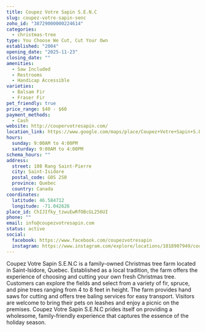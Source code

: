 ```yaml
---
title: Coupez Votre Sapin S.E.N.C
slug: coupez-votre-sapin-senc
zoho_id: "38729000000224614"
categories:
  - christmas-tree
type: You Choose We Cut, Cut Your Own
established: "2004"
opening_date: "2025-11-23"
closing_date: ""
amenities:
  - Saw Included
  - Restrooms
  - Handicap Accessible
varieties:
  - Balsam Fir
  - Fraser Fir
pet_friendly: true
price_range: $40 - $60
payment_methods:
  - Cash
website: http://coupervotresapin.com/
location_link: https://www.google.com/maps/place/Coupez+Votre+Sapin+S.E.N.C/@46.584711999999996,-71.042626,14z/data=!4m8!1m2!2m1!1sCoupez+Votre+Sapin+S.E.N.C!3m4!1s0x4cb8f0dcfe32f921:0x42e9b9bd185ce07c!8m2!3d46.584711999999996!4d-71.042626
hours:
  sunday: 9:00AM to 4:00PM
  saturday: 9:00AM to 4:00PM
schema_hours: ""
address:
  street: 108 Rang Saint-Pierre
  city: Saint-Isidore
  postal_code: G0S 2S0
  province: Quebec
  country: Canada
coordinates:
  latitude: 46.584712
  longitude: -71.042626
place_id: ChIJIfky_tzwuEwRfOBcGL256UI
phone: ""
email: info@coupezvotresapin.com
status: active
social:
  facebook: https://www.facebook.com/coupezvotresapin
  instagram: https://www.instagram.com/explore/locations/1018907949/coupez-votre-sapin/
---
```


Coupez Votre Sapin S.E.N.C is a family-owned Christmas tree farm located in Saint-Isidore, Quebec. Established as a local tradition, the farm offers the experience of choosing and cutting your own fresh Christmas tree. Customers can explore the fields and select from a variety of fir, spruce, and pine trees ranging from 4 to 8 feet in height. The farm provides hand saws for cutting and offers tree baling services for easy transport. Visitors are welcome to bring their pets on leashes and enjoy a picnic on the premises. Coupez Votre Sapin S.E.N.C prides itself on providing a wholesome, family-friendly experience that captures the essence of the holiday season.
